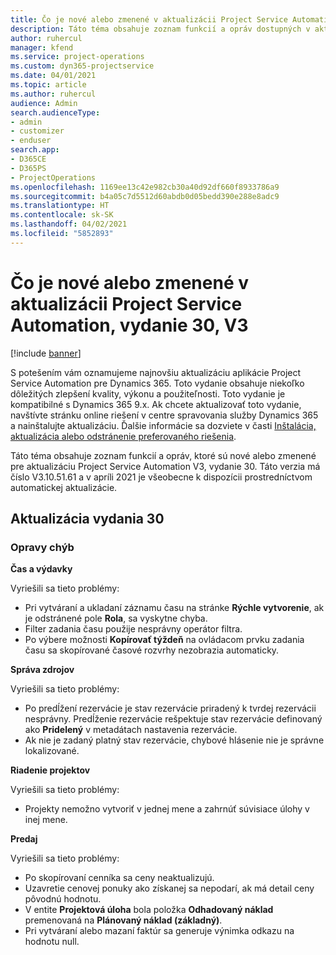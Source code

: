 ```yaml
---
title: Čo je nové alebo zmenené v aktualizácii Project Service Automation, vydanie 30, V3
description: Táto téma obsahuje zoznam funkcií a opráv dostupných v aktualizácii Project Service Automation, vydanie 30, V3
author: ruhercul
manager: kfend
ms.service: project-operations
ms.custom: dyn365-projectservice
ms.date: 04/01/2021
ms.topic: article
ms.author: ruhercul
audience: Admin
search.audienceType:
- admin
- customizer
- enduser
search.app:
- D365CE
- D365PS
- ProjectOperations
ms.openlocfilehash: 1169ee13c42e982cb30a40d92df660f8933786a9
ms.sourcegitcommit: b4a05c7d5512d60abdb0d05bedd390e288e8adc9
ms.translationtype: HT
ms.contentlocale: sk-SK
ms.lasthandoff: 04/02/2021
ms.locfileid: "5852893"
---
```

# <a name="whats-new-or-changed-in-project-service-automation-update-release-30-v3"></a>Čo je nové alebo zmenené v aktualizácii Project Service Automation, vydanie 30, V3

[!include [banner](../includes/psa-now-project-operations.md)]

S potešením vám oznamujeme najnovšiu aktualizáciu aplikácie Project Service Automation pre Dynamics 365. Toto vydanie obsahuje niekoľko dôležitých zlepšení kvality, výkonu a použiteľnosti. Toto vydanie je kompatibilné s Dynamics 365 9.x. Ak chcete aktualizovať toto vydanie, navštívte stránku online riešení v centre spravovania služby Dynamics 365 a nainštalujte aktualizáciu. Ďalšie informácie sa dozviete v časti [Inštalácia, aktualizácia alebo odstránenie preferovaného riešenia](https://docs.microsoft.com/power-platform/admin/install-remove-preferred-solution).

Táto téma obsahuje zoznam funkcií a opráv, ktoré sú nové alebo zmenené pre aktualizáciu Project Service Automation V3, vydanie 30. Táto verzia má číslo V3.10.51.61 a v apríli 2021 je všeobecne k dispozícii prostredníctvom automatickej aktualizácie.

## <a name="update-release-30"></a>Aktualizácia vydania 30

### <a name="bug-fixes"></a>Opravy chýb

**Čas a výdavky**

Vyriešili sa tieto problémy:

- Pri vytváraní a ukladaní záznamu času na stránke **Rýchle vytvorenie**, ak je odstránené pole **Rola**, sa vyskytne chyba.
- Filter zadania času použije nesprávny operátor filtra.
- Po výbere možnosti **Kopírovať týždeň** na ovládacom prvku zadania času sa skopírované časové rozvrhy nezobrazia automaticky.

**Správa zdrojov**

Vyriešili sa tieto problémy:

- Po predĺžení rezervácie je stav rezervácie priradený k tvrdej rezervácii nesprávny. Predĺženie rezervácie rešpektuje stav rezervácie definovaný ako **Pridelený** v metadátach nastavenia rezervácie.
- Ak nie je zadaný platný stav rezervácie, chybové hlásenie nie je správne lokalizované.

**Riadenie projektov**

Vyriešili sa tieto problémy:

- Projekty nemožno vytvoriť v jednej mene a zahrnúť súvisiace úlohy v inej mene.

**Predaj**

Vyriešili sa tieto problémy:

- Po skopírovaní cenníka sa ceny neaktualizujú.
- Uzavretie cenovej ponuky ako získanej sa nepodarí, ak má detail ceny pôvodnú hodnotu.
- V entite **Projektová úloha** bola položka **Odhadovaný náklad** premenovaná na **Plánovaný náklad (základný)**.
- Pri vytváraní alebo mazaní faktúr sa generuje výnimka odkazu na hodnotu null.
